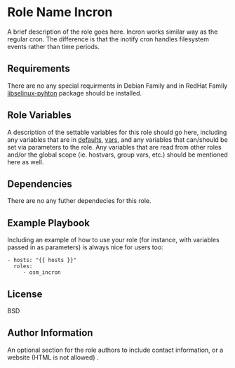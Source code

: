 Role Name  Incron 
========

A brief description of the role goes here.
Incron works similar way as the regular cron. The difference is that the inotify cron handles filesystem events rather than time periods.

Requirements
------------

There are no any special requirments in Debian Family and in RedHat Family [libselinux-pyhton](ftp://195.220.108.108/linux/fedora-secondary/updates/testing/27/aarch64/l/libselinux-python-2.7-2.fc27.aarch64.rpm) package should be installed.

Role Variables
--------------

A description of the settable variables for this role should go here, including any variables that are in [defaults](https://github.com/opstree-ansible/osm_incron/blob/master/defaults/main.yml), [vars](https://github.com/opstree-ansible/osm_incron/blob/master/vars/main.yml), and any variables that can/should be set via parameters to the role. Any variables that are read from other roles and/or the global scope (ie. hostvars, group vars, etc.) should be mentioned here as well.

Dependencies
------------
There are no any futher dependecies for this role.

Example Playbook
-------------------------

Including an example of how to use your role (for instance, with variables passed in as parameters) is always nice for users too:

    - hosts: "{{ hosts }}"
      roles:
         - osm_incron

License
-------

BSD

Author Information
------------------

An optional section for the role authors to include contact information, or a website (HTML is not allowed) .
